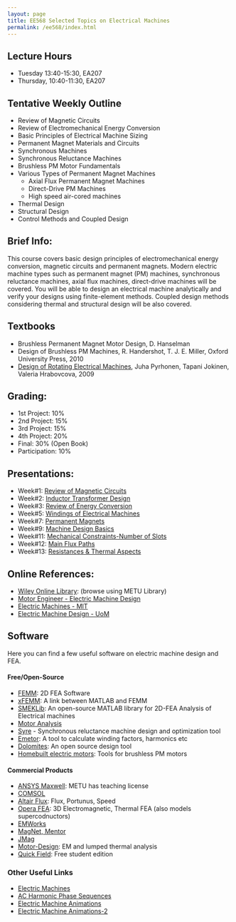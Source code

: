 ```yaml
---
layout: page
title: EE568 Selected Topics on Electrical Machines
permalink: /ee568/index.html
---
```


## Lecture Hours
- Tuesday 13:40-15:30, EA207
- Thursday, 10:40-11:30, EA207

## Tentative Weekly Outline

- Review of Magnetic Circuits
- Review of Electromechanical Energy Conversion
- Basic Principles of Electrical Machine Sizing
- Permanent Magnet Materials and Circuits
- Synchronous Machines
- Synchronous Reluctance Machines
- Brushless PM Motor Fundamentals
- Various Types of Permanent Magnet Machines
    * Axial Flux Permanent Magnet Machines
    * Direct-Drive PM Machines
    * High speed air-cored machines
- Thermal Design
- Structural Design
- Control Methods and Coupled Design


## Brief Info:
This course covers basic design principles of electromechanical energy conversion, magnetic circuits and permanent magnets. Modern electric machine types such as  permanent magnet (PM) machines, synchronous reluctance machines, axial flux machines, direct-drive machines will be covered. You will be able to design an electrical machine analytically and  verify your designs using finite-element methods. Coupled design methods considering thermal and structural design will be also covered. 

## Textbooks
- Brushless Permanent Magnet Motor Design, D. Hanselman
- Design of Brushless PM Machines, R. Handershot, T. J. E. Miller, Oxford University Press, 2010
- [Design of Rotating Electrical Machines](http://eu.wiley.com/WileyCDA/WileyTitle/productCd-0470740086.html), Juha Pyrhonen, Tapani Jokinen, Valeria Hrabovcova, 2009

## Grading:
- 1st Project: 10%
- 2nd Project: 15%
- 3rd Project: 15%
- 4th Project: 20%
- Final: 30% (Open Book)
- Participation: 10%

## Presentations:


- Week#1: [Review of Magnetic Circuits](/presentations/ee568_intro.html)
- Week#2: [Inductor Transformer Design](/presentations/ee568_inductor_transformer_design.html)
- Week#3: [Review of Energy Conversion](/presentations/ee568_energy_conversion.html)
- Week#5: [Windings of Electrical Machines](/presentations/ee564_mmf_exercise.html)
- Week#7: [Permanent Magnets](/presentations/ee568_magnets.html)
- Week#9: [Machine Design Basics](/presentations/ee568_machine_design_basics.html)
- Week#11: [Mechanical Constraints-Number of Slots](/presentations/ee568_mech_slot_design.html)
- Week#12: [Main Flux Paths](/presentations/ee568_flux_paths.html)
- Week#13: [Resistances & Thermal Aspects](/presentations/ee568_thermal.html)


<!---
- Week#12-13 (30/04): [Magnetizing Current - Magnetic Losses](/presentations/ee564_magnetizing_current_losses.html)
- Week#14 (14/05): [Resistance](/presentations/ee564_resistances.html)
- Week#14 (14/05): [Thermal Design](/presentations/ee564_thermal_design.html)

## Project Assignments

For details of the projects, please visit the [GitHub page](https://github.com/odtu/ee564-2018)

- [Project-1](https://github.com/odtu/ee564-2018/tree/master/Project1): Inductor and Transformer Design (due 28/03)
- [Project-2](https://github.com/odtu/ee564-2018/tree/master/Project2): Induction Motor Analysis
-->

## Online References:
- [Wiley Online Library](https://onlinelibrary.wiley.com/action/doSearch?AllField=electrical+machine&ConceptID=90&PubType=book&startPage=&SeriesKey=books): (browse using METU Library)
- [Motor Engineer - Electric Machine Design](http://www.motor-engineer.net/engineering-center/learn/tutorial-electric-machine-design-hendershot/)
- [Electric Machines - MIT](http://ocw.mit.edu/courses/electrical-engineering-and-computer-science/6-685-electric-machines-fall-2013/index.htm)
- [Electric Machine Design - UoM](https://cusp.umn.edu/electric-machines-drives/electric-machines-design)

## Software
Here you can find a few useful software on electric machine design and FEA.

#### Free/Open-Source
- [FEMM](http://www.femm.info/wiki/HomePage): 2D FEA Software
- [xFEMM](https://sourceforge.net/p/xfemm/wiki/Home/): A link between MATLAB and FEMM
- [SMEKLib](http://www.anttilehikoinen.fi/research-work/publishing/smeklib-published-take-fea-next-level/): An open-source MATLAB library for 2D-FEA Analysis of Electrical machines
- [Motor Analysis](http://motoranalysis.com/)
- [Syre](https://sourceforge.net/projects/syr-e/) - Synchronous reluctance machine design and optimization tool
- [Emetor](https://www.emetor.com/): A tool to calculate winding factors, harmonics etc
- [Dolomites](https://sourceforge.net/projects/dolomites/): An open source design tool
- [Homebuilt electric motors](http://www.bavaria-direct.co.za/scheme/calculator/): Tools for brushless PM motors

#### Commercial Products
- [ANSYS Maxwell](https://www.ansys.com/products/electronics/ansys-maxwell): METU has teaching license
- [COMSOL](https://www.comsol.com/acdc-module)
- [Altair Flux](https://www.altair.com/flux/): Flux, Portunus, Speed
- [Opera FEA](http://operafea.com/): 3D Electromagnetic, Thermal FEA (also models supercodnuctors)
- [EMWorks](http://www.emworks.com/)
- [MagNet, Mentor](https://www.mentor.com/products/mechanical/magnet/magnet/)
- [JMag](http://www.jmag-international.com/index.html)
- [Motor-Design](http://www.motor-design.com/index.php): EM and lumped thermal analysis
- [Quick Field](http://www.quickfield.com/): Free student edition

### Other Useful Links
- [Electric Machines](http://www.electricaleasy.com/p/electrical-machines.html)
- [AC Harmonic Phase Sequences](http://www.allaboutcircuits.com/vol_2/chpt_10/8.html)
- [Electric Machine Animations](http://www.ece.umn.edu/users/riaz/animations/listanimations.html)
- [Electric Machine Animations-2](http://www.ece.umn.edu/users/riaz/anim/maccontents.html)

